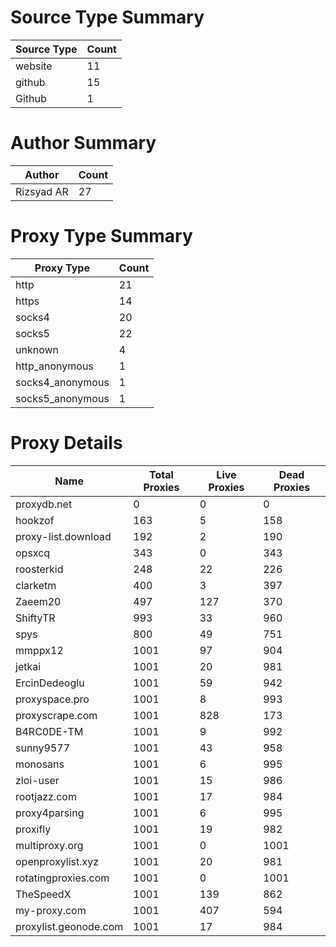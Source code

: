# Source Type Summary

| Source Type | Count |
|-------------|-------|
| website | 11 |
| github | 15 |
| Github | 1 |


# Author Summary

| Author | Count |
|--------|-------|
| Rizsyad AR | 27 |


# Proxy Type Summary

| Proxy Type | Count |
|------------|-------|
| http | 21 |
| https | 14 |
| socks4 | 20 |
| socks5 | 22 |
| unknown | 4 |
| http_anonymous | 1 |
| socks4_anonymous | 1 |
| socks5_anonymous | 1 |


# Proxy Details

| Name | Total Proxies | Live Proxies | Dead Proxies |
|------|---------------|--------------|---------------|
| proxydb.net | 0 | 0 | 0 |
| hookzof | 163 | 5 | 158 |
| proxy-list.download | 192 | 2 | 190 |
| opsxcq | 343 | 0 | 343 |
| roosterkid | 248 | 22 | 226 |
| clarketm | 400 | 3 | 397 |
| Zaeem20 | 497 | 127 | 370 |
| ShiftyTR | 993 | 33 | 960 |
| spys | 800 | 49 | 751 |
| mmppx12 | 1001 | 97 | 904 |
| jetkai | 1001 | 20 | 981 |
| ErcinDedeoglu | 1001 | 59 | 942 |
| proxyspace.pro | 1001 | 8 | 993 |
| proxyscrape.com | 1001 | 828 | 173 |
| B4RC0DE-TM | 1001 | 9 | 992 |
| sunny9577 | 1001 | 43 | 958 |
| monosans | 1001 | 6 | 995 |
| zloi-user | 1001 | 15 | 986 |
| rootjazz.com | 1001 | 17 | 984 |
| proxy4parsing | 1001 | 6 | 995 |
| proxifly | 1001 | 19 | 982 |
| multiproxy.org | 1001 | 0 | 1001 |
| openproxylist.xyz | 1001 | 20 | 981 |
| rotatingproxies.com | 1001 | 0 | 1001 |
| TheSpeedX | 1001 | 139 | 862 |
| my-proxy.com | 1001 | 407 | 594 |
| proxylist.geonode.com | 1001 | 17 | 984 |
